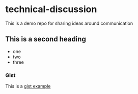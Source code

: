 # technical-discussion
This is a demo repo for sharing ideas around communication


## This is a second heading

* one
* two
* three

### Gist

This is a [gist example](https://gist.github.com/lremson/cb6ef771c990bf0d5170e96de4c1869e)
